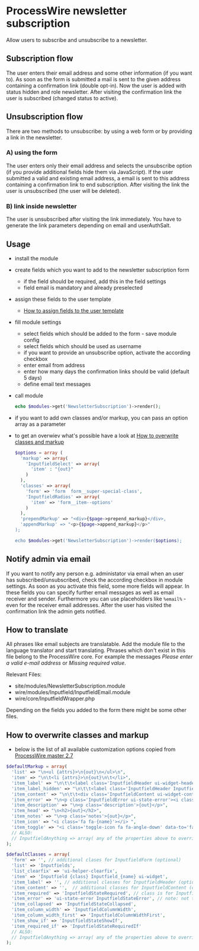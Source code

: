# ProcessWire newsletter subscription

Allow users to subscribe and unsubscribe to a newsletter.

## Subscription flow

The user enters their email address and some other information (if you want to).
As soon as the form is submitted a mail is sent to the given address containing a confirmation link (double opt-in).
Now the user is added with status hidden and role newsletter.
After visiting the confirmation link the user is subscribed (changed status to active).

## Unsubscription flow

There are two methods to unsubscribe: by using a web form or by providing a link in the newsletter.

### A) using the form

The user enters only their email address and selects the unsubscribe option (if you provide additional fields hide them via JavaScript).
If the user submitted a valid and existing email address, a email is sent to this address containing a confirmation link to end subscription.
After visiting the link the user is unsubscribed (the user will be deleted).

### B) link inside newsletter

The user is unsubscribed after visiting the link immediately.
You have to generate the link parameters depending on email and userAuthSalt.

## Usage

* install the module
* create fields which you want to add to the newsletter subscription form
  * if the field should be required, add this in the field settings
  * field email is mandatory and already preselected
* assign these fields to the user template 
  * [How to assign fields to the user template](https://processwire.com/talk/topic/1156-custom-user-fields/?p=10161)
* fill module settings
  * select fields which should be added to the form - save module config
  * select fields which should be used as username
  * if you want to provide an unsubscribe option, activate the according checkbox
  * enter email from address
  * enter how many days the confirmation links should be valid (default 5 days)
  * define email text messages
* call module
  
  ```php
  echo $modules->get('NewsletterSubscription')->render();
  ```
* if you want to add own classes and/or markup, you can pass an option array as a parameter
* to get an overwiev what's possible have a look at [How to overwrite classes and markup](https://github.com/justonestep/processwire-newslettersubscription/tree/develop#how-to-overwrite-classes-and-markup)

  ```php
  $options = array (
    'markup' => array(
      'InputfieldSelect' => array(
        'item' : "{out}"
      )
    ),
    'classes' => array(
      'form' => 'form  form__super-special-class',
      'InputfieldRadios' => array(
        'item' => 'form__item--options'
      )
    ),
    'prependMarkup' => "<div>{$page->prepend_markup}</div>,
    'appendMarkup' => "<p>{$page->append_markup}</p>"
  );

  echo $modules->get('NewsletterSubscription')->render($options);
  ```

## Notify admin via email

If you want to notify any person e.g. administator via email when an user has subscribed/unsubscribed,
check the according checkbox in module settings.
As soon as you activate this field, some more fields will appear.
In these fields you can specify further email messages as well as email receiver and sender.
Furthermore you can use placeholders like `%email%` - even for the receiver email addresses.
After the user has visited the confirmation link the admin gets notified.

## How to translate

All phrases like email subjects are translatable. 
Add the module file to the language translator and start translating.
Phrases which don't exist in this file belong to the ProcessWire core.
For example the messages *Please enter a valid e-mail address* or *Missing required value*.

Relevant Files:

- site/modules/NewsletterSubscription.module
- wire/modules/Inputfield/InputfieldEmail.module
- wire/core/InputfieldWrapper.php

Depending on the fields you added to the form there might be some other files.

## How to overwrite classes and markup

* below is the list of all available customization options
  copied from [ProcessWire master 2.7](https://github.com/ryancramerdesign/ProcessWire/blob/master/wire/core/InputfieldWrapper.php) 

```php
$defaultMarkup = array(
  'list' => "\n<ul {attrs}>\n{out}\n</ul>\n",
  'item' => "\n\t<li {attrs}>\n{out}\n\t</li>", 
  'item_label' => "\n\t\t<label class='InputfieldHeader ui-widget-header{class}' for='{for}'>{out}</label>",
  'item_label_hidden' => "\n\t\t<label class='InputfieldHeader InputfieldHeaderHidden ui-widget-header{class}'><span>{out}</span></label>",
  'item_content' => "\n\t\t<div class='InputfieldContent ui-widget-content{class}'>\n{out}\n\t\t</div>", 
  'item_error' => "\n<p class='InputfieldError ui-state-error'><i class='fa fa-fw fa-flash'></i><span>{out}</span></p>",
  'item_description' => "\n<p class='description'>{out}</p>", 
  'item_head' => "\n<h2>{out}</h2>", 
  'item_notes' => "\n<p class='notes'>{out}</p>",
  'item_icon' => "<i class='fa fa-{name}'></i> ",
  'item_toggle' => "<i class='toggle-icon fa fa-angle-down' data-to='fa-angle-down fa-angle-right'></i>", 
  // ALSO: 
  // InputfieldAnything => array( any of the properties above to override on a per-Inputifeld basis)
);

$defaultClasses = array(
  'form' => '', // additional clases for InputfieldForm (optional)
  'list' => 'Inputfields',
  'list_clearfix' => 'ui-helper-clearfix', 
  'item' => 'Inputfield {class} Inputfield_{name} ui-widget',
  'item_label' => '', // additional classes for InputfieldHeader (optional)
  'item_content' => '',  // additional classes for InputfieldContent (optional)
  'item_required' => 'InputfieldStateRequired', // class is for Inputfield
  'item_error' => 'ui-state-error InputfieldStateError', // note: not the same as markup[item_error], class is for Inputfield
  'item_collapsed' => 'InputfieldStateCollapsed',
  'item_column_width' => 'InputfieldColumnWidth',
  'item_column_width_first' => 'InputfieldColumnWidthFirst',
  'item_show_if' => 'InputfieldStateShowIf',
  'item_required_if' => 'InputfieldStateRequiredIf'
  // ALSO: 
  // InputfieldAnything => array( any of the properties above to override on a per-Inputifeld basis)
);
```
